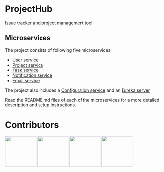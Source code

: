 # ProjectHub

Issue tracker and project management tool

## Microservices
The project consists of following five microservices:
- [User service](/user-service)
- [Project service](/project-service)
- [Task service](/task-service)
- [Notification service](/notification-service)
- [Email service](/email-service)

The project also includes a [Configuration service](/configuration-service) and an [Eureka server](/eureka-server)

Read the README.md files of each of the microservices for a more detailed description and setup instructions.

# Contributors

<a href="https://github.com/ahajradino1" target="_blank"><img width="100px" height="100px" src="https://github.com/ahajradino1.png"></a>
<a href="https://github.com/dselimovic1" target="_blank"><img width="100px" height="100px" src="https://github.com/dselimovic1.png"></a>
<a href="https://github.com/lvrnjak1" target="_blank"><img width="100px" height="100px" src="https://github.com/lvrnjak1.png"></a>
<a href="https://github.com/azigo12" target="_blank"><img width="100px" height="100px" src="https://github.com/azigo12.png"></a>
